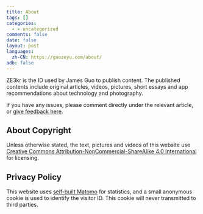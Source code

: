 ```yaml
---
title: About
tags: []
categories:
  - - uncategorized
comments: false
date: false
layout: post
languages:
  zh-CN: https://guozeyu.com/about/
adb: false
---
```


ZE3kr is the ID used by James Guo to publish content. The published contents include original articles, videos, pictures, short essays and app recommendations about technology and photography.

If you have any issues, please comment directly under the relevant article, or [give feedback here](https://github.com/ZE3kr/ZE3kr.com/issues).

## About Copyright

Unless otherwise stated, the text, pictures and videos of this website use [Creative Commons Attribution-NonCommercial-ShareAlike 4.0 International](https://creativecommons.org/licenses/by-nc-sa/4.0/) for licensing.

## Privacy Policy

This website uses [self-built Matomo](https://guozeyu.com/2016/01/piwik-wordpress/) for statistics, and a small anonymous cookie is used to identify the visitor ID. This cookie will never transmitted to third parties.
